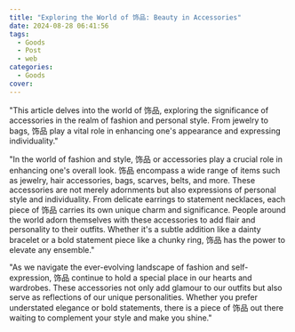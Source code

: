 ```yaml
---
title: "Exploring the World of 饰品: Beauty in Accessories"
date: 2024-08-28 06:41:56
tags:
  - Goods
  - Post
  - web
categories:
  - Goods
cover:
---
```


"This article delves into the world of 饰品, exploring the significance of accessories in the realm of fashion and personal style. From jewelry to bags, 饰品 play a vital role in enhancing one's appearance and expressing individuality."

"In the world of fashion and style, 饰品 or accessories play a crucial role in enhancing one's overall look. 饰品 encompass a wide range of items such as jewelry, hair accessories, bags, scarves, belts, and more. These accessories are not merely adornments but also expressions of personal style and individuality. From delicate earrings to statement necklaces, each piece of 饰品 carries its own unique charm and significance. People around the world adorn themselves with these accessories to add flair and personality to their outfits. Whether it's a subtle addition like a dainty bracelet or a bold statement piece like a chunky ring, 饰品 has the power to elevate any ensemble."

"As we navigate the ever-evolving landscape of fashion and self-expression, 饰品 continue to hold a special place in our hearts and wardrobes. These accessories not only add glamour to our outfits but also serve as reflections of our unique personalities. Whether you prefer understated elegance or bold statements, there is a piece of 饰品 out there waiting to complement your style and make you shine."
